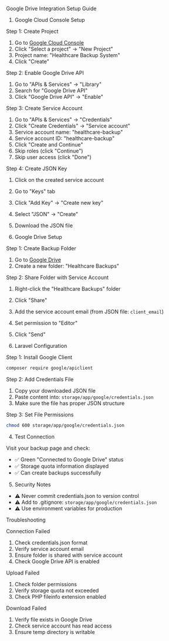  Google Drive Integration Setup Guide

 1. Google Cloud Console Setup

 Step 1: Create Project
1. Go to [Google Cloud Console](https://console.cloud.google.com/)
2. Click "Select a project" → "New Project"
3. Project name: "Healthcare Backup System"
4. Click "Create"

 Step 2: Enable Google Drive API
1. Go to "APIs & Services" → "Library"
2. Search for "Google Drive API"
3. Click "Google Drive API" → "Enable"

 Step 3: Create Service Account
1. Go to "APIs & Services" → "Credentials"
2. Click "Create Credentials" → "Service account"
3. Service account name: "healthcare-backup"
4. Service account ID: "healthcare-backup"
5. Click "Create and Continue"
6. Skip roles (click "Continue")
7. Skip user access (click "Done")

 Step 4: Create JSON Key
1. Click on the created service account
2. Go to "Keys" tab
3. Click "Add Key" → "Create new key"
4. Select "JSON" → "Create"
5. Download the JSON file

 2. Google Drive Setup

 Step 1: Create Backup Folder
1. Go to [Google Drive](https://drive.google.com/)
2. Create a new folder: "Healthcare Backups"

 Step 2: Share Folder with Service Account
1. Right-click the "Healthcare Backups" folder
2. Click "Share"
3. Add the service account email (from JSON file: `client_email`)
4. Set permission to "Editor"
5. Click "Send"

 3. Laravel Configuration

 Step 1: Install Google Client
```bash
composer require google/apiclient
```

 Step 2: Add Credentials File
1. Copy your downloaded JSON file
2. Paste content into: `storage/app/google/credentials.json`
3. Make sure the file has proper JSON structure

 Step 3: Set File Permissions
```bash
chmod 600 storage/app/google/credentials.json
```

 4. Test Connection

Visit your backup page and check:
- ✅ Green "Connected to Google Drive" status
- ✅ Storage quota information displayed
- ✅ Can create backups successfully

 5. Security Notes

- ⚠️ Never commit credentials.json to version control
- ⚠️ Add to .gitignore: `storage/app/google/credentials.json`
- ⚠️ Use environment variables for production

 Troubleshooting

 Connection Failed
1. Check credentials.json format
2. Verify service account email
3. Ensure folder is shared with service account
4. Check Google Drive API is enabled

 Upload Failed
1. Check folder permissions
2. Verify storage quota not exceeded
3. Check PHP fileinfo extension enabled

 Download Failed
1. Verify file exists in Google Drive
2. Check service account has read access
3. Ensure temp directory is writable